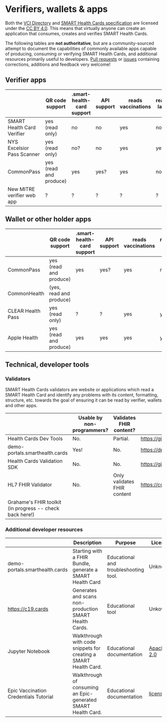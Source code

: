 # Verifiers, wallets & apps

Both the [VCI Directory](https://github.com/the-commons-project/vci-directory/) 
and [SMART Health Cards specification](https://spec.smarthealth.cards/) are licensed under the [CC BY 4.0](https://creativecommons.org/licenses/by/4.0/). 
This means that virtually anyone can create an application that consumes, creates and verifies SMART Health Cards. 

The following tables are **not authoritative**, but are a community-sourced attempt to document the capabilities of commonly available apps capable of producing, consuming or verifying SMART Health Cards, and additional resources primarily useful to developers. [Pull requests](https://github.com/the-commons-project/vci-directory/edit/main/verifiers%20%26%20apps.md) or [issues](https://github.com/the-commons-project/vci-directory/issues/new) containing corrections, additions and feedback very welcome!


## Verifier apps
|| QR code support | .smart-health-card support | API support | reads vaccinations | reads labs | time-delay to sync VCI issuer directory | verification business logic | links
| --- | --- | --- | --- | --- | --- | --- | --- | --- |
SMART Health Card Verifier | yes (read only)        | no   | no | yes| no | daily | no
NYS Excelsior Pass Scanner | yes (read only)        | no?  | no | yes| yes? | ~~not at all~~ ? | yes? | [iOS](https://apps.apple.com/us/app/nys-excelsior-pass-scanner/id1552709177), [android](https://play.google.com/store/apps/details?id=gov.ny.its.healthpassport.verify), [developer](https://epass.ny.gov/privacy-scanner)
CommonPass                 | yes (read and produce) | yes  | yes? | yes | no? | periodic/manual | no (wallet) | [iOS](https://apps.apple.com/us/app/commonpass/id1548682047), android?, [developer](https://commonpass.org/)
New MITRE verifier web app | ?                      | ?    |?|?|?|? | yes?

## Wallet or other holder apps
|| QR code support | .smart-health-card support | API support | reads vaccinations | reads labs | time-delay to sync VCI issuer directory | links
| --- | --- | --- | --- | --- | --- | --- | --- | 
CommonPass                 | yes (read and produce) | yes  | yes? | yes | no? | periodic/manual | [iOS](https://apps.apple.com/us/app/commonpass/id1548682047), android?, [developer](https://commonpass.org/)
CommonHealth               | (yes, read and produce)|      ||||| [android](https://play.google.com/store/apps/details?id=org.thecommonsproject.android.phr), [developer](https://www.commonhealth.org/)
CLEAR Health Pass          | yes (read only)        | ?    | ? | yes | yes | ? |  [iOS](https://apps.apple.com/us/app/clear-fast-touchless-access/id1436333504), [android](https://play.google.com/store/apps/details?id=com.clearme.clearapp), [developer](https://www.clearme.com/healthpass)
Apple Health               | yes (read and produce) | yes  | yes | yes | yes | periodic |  [developer](https://support.apple.com/en-us/HT212752)

## Technical, developer tools

### Validators
SMART Health Cards validators are website or applications which read a SMART Health Card and identify any problems with its content, formatting, structure, etc. towards the goal of ensuring it can be read by verifier, wallets and other apps. 

|| Usable by non-programmers? | Validates FHIR content? | links | 
| ----- | -- | -- | ---- |
| Health Cards Dev Tools | No. |Partial. | https://github.com/smart-on-fhir/health-cards-dev-tools |
| demo-portals.smarthealth.cards | Yes! | No. | https://demo-portals.smarthealth.cards/VerifierPortal.html |
| Health Cards Validation SDK | No. | No. | https://github.com/microsoft/health-cards-validation-SDK |
| HL7 FHIR Validator | No. | Only validates FHIR content | https://confluence.hl7.org/display/FHIR/Using+the+FHIR+Validator |
| Grahame's FHIR toolkit (in progress -- check back here!) | | | |

### Additional developer resources

|| Description | Purpose | License | links |
| ----- | ----- | ---- | -- | -- |
| demo-portals.smarthealth.cards | Starting with a FHIR Bundle, generate a SMART Health Card | Educational and troubleshooting tool. | Unknown. | https://demo-portals.smarthealth.cards/DevPortal.html |
| https://c19.cards | Generates and scans non-production SMART Health Cards. | Educational tool | Unkown. | https://c19.cards/venue and https://c19.cards/ |
| Jupyter Notebook  | Walkthrough with code snippets for creating a SMART Health Card. | Educational documentation | [Apache 2.0](https://github.com/dvci/health-cards-walkthrough/blob/main/LICENSE.txt) | https://github.com/dvci/health-cards-walkthrough/blob/main/SMART%20Health%20Cards.ipynb |
| Epic Vaccination Credentials Tutorial | Walkthrough of consuming an Epic-generated SMART Health Card. | Educational documentation | [license](https://fhir.epic.com/Resources/Terms) | https://fhir.epic.com/Documentation?docId=vaccinecredential | 
